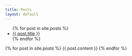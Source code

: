 ```yaml
---
title: Posts
layout: default
---
```


<ul>
{% for post in site.posts %}
  <li>
    <a href="{{ post.url }}">{{ post.title }}</a>
  </li>
{% endfor %}
</ul>

{% for post in site.posts %}
{{ post.content }}
{% endfor %}
